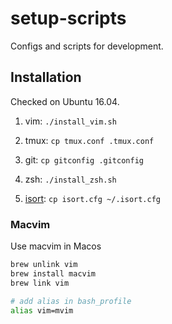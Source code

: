 # setup-scripts

Configs and scripts for development.

## Installation

Checked on Ubuntu 16.04.

1. vim: `./install_vim.sh`

2. tmux: `cp tmux.conf .tmux.conf`

3. git: `cp gitconfig .gitconfig`

4. zsh: `./install_zsh.sh`

5. [isort](https://github.com/timothycrosley/isort): `cp isort.cfg ~/.isort.cfg`

### Macvim

Use macvim in Macos

```bash
brew unlink vim
brew install macvim
brew link vim

# add alias in bash_profile
alias vim=mvim
```
